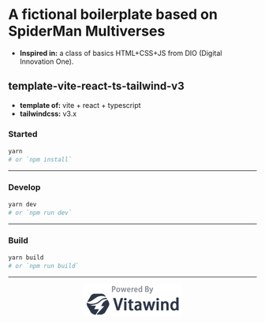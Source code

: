 # A fictional boilerplate based on SpiderMan Multiverses 
 - **Inspired in:** a class of basics HTML+CSS+JS from DIO (Digital Innovation One).


## template-vite-react-ts-tailwind-v3

- **template of:** vite + react + typescript
- **tailwindcss:** v3.x

### Started
```bash
yarn
# or `npm install`
```

---
### Develop
```bash
yarn dev
# or `npm run dev`
```

---
### Build
```bash
yarn build
# or `npm run build`
```

---
<p align="center">
<img src="./powered-by-vitawind-bright.png">
</p>
